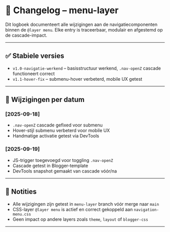 # 📜 Changelog – menu-layer

Dit logboek documenteert alle wijzigingen aan de navigatiecomponenten binnen de `@layer menu`. Elke entry is traceerbaar, modulair en afgestemd op de cascade-impact.

---

## ✅ Stabiele versies

- `v1.0-navigatie-werkend` – basisstructuur werkend, `.nav-openZ` cascade functioneert correct
- `v1.1-hover-fix` – submenu-hover verbeterd, mobile UX getest

---

## 📅 Wijzigingen per datum

### [2025-09-18]
- `.nav-openZ` cascade gefixed voor submenu
- Hover-stijl submenu verbeterd voor mobile UX
- Handmatige activatie getest via DevTools

### [2025-09-19]
- JS-trigger toegevoegd voor toggling `.nav-openZ`
- Cascade getest in Blogger-template
- DevTools snapshot gemaakt van cascade vóór/na

---

## 🧠 Notities

- Alle wijzigingen zijn getest in `menu-layer` branch vóór merge naar `main`
- CSS-layer `@layer menu` is actief en correct gekoppeld aan `navigation-menu.css`
- Geen impact op andere layers zoals `theme`, `layout` of `blogger-css`

---



